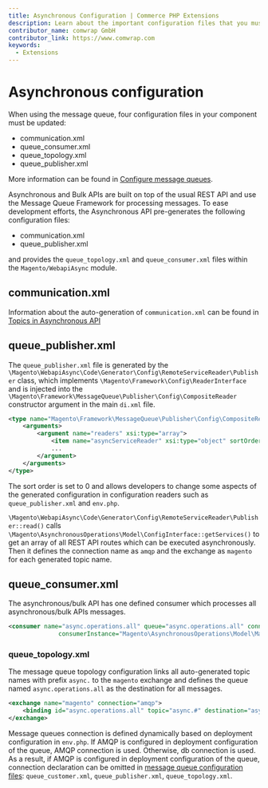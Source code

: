 ```yaml
---
title: Asynchronous Configuration | Commerce PHP Extensions
description: Learn about the important configuration files that you must configure in your Adobe commerce and Magento Open Source extensions.
contributor_name: comwrap GmbH
contributor_link: https://www.comwrap.com
keywords:
  - Extensions
---
```


# Asynchronous configuration

When using the message queue, four configuration files in your component must be updated:

*  communication.xml
*  queue_consumer.xml
*  queue_topology.xml
*  queue_publisher.xml

More information can be found in [Configure message queues](configuration.md).

Asynchronous and Bulk APIs are built on top of the usual REST API and use the Message Queue Framework for processing messages. To ease development efforts, the Asynchronous API pre-generates the following configuration files:

*  communication.xml
*  queue_publisher.xml

and provides the `queue_topology.xml` and `queue_consumer.xml` files within the `Magento/WebapiAsync` module.

## communication.xml

Information about the auto-generation of `communication.xml` can be found in [Topics in Asynchronous API](async-topics.md)

## queue_publisher.xml

The `queue_publisher.xml` file is generated by the `\Magento\WebapiAsync\Code\Generator\Config\RemoteServiceReader\Publisher` class, which implements `\Magento\Framework\Config\ReaderInterface` and is injected into the `\Magento\Framework\MessageQueue\Publisher\Config\CompositeReader` constructor argument in the main `di.xml` file.

```xml
<type name="Magento\Framework\MessageQueue\Publisher\Config\CompositeReader">
    <arguments>
        <argument name="readers" xsi:type="array">
            <item name="asyncServiceReader" xsi:type="object" sortOrder="0">Magento\WebapiAsync\Code\Generator\Config\RemoteServiceReader\Publisher</item>
            ...
        </argument>
    </arguments>
</type>
```

The sort order is set to 0 and allows developers to change some aspects of the generated configuration in configuration readers such as `queue_publisher.xml` and `env.php`.

`\Magento\WebapiAsync\Code\Generator\Config\RemoteServiceReader\Publisher::read()` calls `\Magento\AsynchronousOperations\Model\ConfigInterface::getServices()` to get an array of all REST API routes which can be executed asynchronously. Then it defines the connection name as `amqp` and the exchange as `magento` for each generated topic name.

## queue_consumer.xml

The asynchronous/bulk API has one defined consumer which processes all asynchronous/bulk APIs messages.

```xml
<consumer name="async.operations.all" queue="async.operations.all" connection="amqp"
              consumerInstance="Magento\AsynchronousOperations\Model\MassConsumer"/>
```

### queue_topology.xml

The message queue topology configuration links all auto-generated topic names with prefix `async.` to the `magento` exchange and defines the queue named `async.operations.all` as the destination for all messages.

```xml
<exchange name="magento" connection="amqp">
    <binding id="async.operations.all" topic="async.#" destination="async.operations.all"/>
</exchange>
```

<InlineAlert variant="info" slots="text"/>

Message queues connection is defined dynamically based on deployment configuration in `env.php`. If AMQP is configured in deployment configuration of the queue, AMQP connection is used. Otherwise, db connection is used.
As a result, if AMQP is configured in deployment configuration of the queue, connection declaration can be omitted in [message queue configuration files](./configuration.md): `queue_customer.xml`, `queue_publisher.xml`, `queue_topology.xml`.
